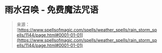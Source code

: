 <!--yml

category: 未分类

date: 2024-06-12 18:33:59

-->

# 雨水召唤 - 免费魔法咒语

> 来源：[https://www.spellsofmagic.com/spells/weather_spells/rain_storm_spells/1144/page.html#0001-01-01](https://www.spellsofmagic.com/spells/weather_spells/rain_storm_spells/1144/page.html#0001-01-01)
